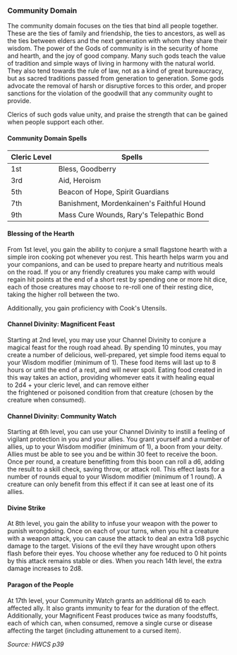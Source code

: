 ### Community Domain

The community domain focuses on the ties that bind all people together. These are the ties of family and friendship, the ties to ancestors, as well as the ties between elders and the next generation with whom they share their wisdom. The power of the Gods of community is in the security of home and hearth, and the joy of good company. Many such gods teach the value of tradition and simple ways of living in harmony with the natural world. They also tend towards the rule of law, not as a kind of great bureaucracy, but as sacred traditions passed from generation to generation. Some gods advocate the removal of harsh or disruptive forces to this order, and proper sanctions for the violation of the goodwill that any community ought to provide.

Clerics of such gods value unity, and praise the strength that can be gained when people support each other.

#### Community Domain Spells

| Cleric Level | Spells                                    |
| ------------ | ----------------------------------------- |
| 1st          | Bless, Goodberry                          |
| 3rd          | Aid, Heroism                              |
| 5th          | Beacon of Hope, Spirit Guardians          |
| 7th          | Banishment, Mordenkainen's Faithful Hound |
| 9th          | Mass Cure Wounds, Rary's Telepathic Bond  |

#### Blessing of the Hearth

From 1st level, you gain the ability to conjure a small flagstone hearth with a simple iron cooking pot whenever you rest. This hearth helps warm you and your companions, and can be used to prepare hearty and nutritious meals on the road. If you or any friendly creatures you make camp with would regain hit points at the end of a short rest by spending one or more hit dice, each of those creatures may choose to re-roll one of their resting dice, taking the higher roll between the two.

Additionally, you gain proficiency with Cook's Utensils.

#### Channel Divinity: Magnificent Feast

Starting at 2nd level, you may use your Channel Divinity to conjure a magical feast for the rough road ahead. By spending 10 minutes, you may create a number of delicious, well-prepared, yet simple food items equal to your Wisdom modifier (minimum of 1). These food items will last up to 8 hours or until the end of a rest, and will never spoil. Eating food created in this way takes an action, providing whomever eats it with healing equal to 2d4 + your cleric level, and can remove either the frightened or poisoned condition from that creature (chosen by the creature when consumed).

#### Channel Divinity: Community Watch

Starting at 6th level, you can use your Channel Divinity to instill a feeling of vigilant protection in you and your allies. You grant yourself and a number of allies, up to your Wisdom modifier (minimum of 1), a boon from your deity. Allies must be able to see you and be within 30 feet to receive the boon. Once per round, a creature benefitting from this boon can roll a d6, adding the result to a skill check, saving throw, or attack roll. This effect lasts for a number of rounds equal to your Wisdom modifier (minimum of 1 round). A creature can only benefit from this effect if it can see at least one of its allies.

#### Divine Strike

At 8th level, you gain the ability to infuse your weapon with the power to punish wrongdoing. Once on each of your turns, when you hit a creature with a weapon attack, you can cause the attack to deal an extra 1d8 psychic damage to the target. Visions of the evil they have wrought upon others flash before their eyes. You choose whether any foe reduced to 0 hit points by this attack remains stable or dies. When you reach 14th level, the extra damage increases to 2d8.

#### Paragon of the People

At 17th level, your Community Watch grants an additional d6 to each affected ally. It also grants immunity to fear for the duration of the effect. Additionally, your Magnificent Feast produces twice as many foodstuffs, each of which can, when consumed, remove a single curse or disease affecting the target (including attunement to a cursed item).

*Source: HWCS p39*
